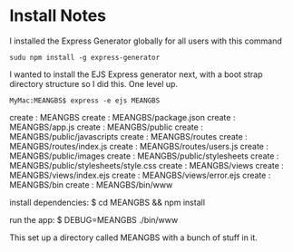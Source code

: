 # Install Notes

I installed the Express Generator globally for all users with this command

    sudu npm install -g express-generator

I wanted to install the EJS Express generator next, with a boot strap directory structure so I did this. One level up.

    MyMac:MEANGBS$ express -e ejs MEANGBS

   create : MEANGBS
   create : MEANGBS/package.json
   create : MEANGBS/app.js
   create : MEANGBS/public
   create : MEANGBS/public/javascripts
   create : MEANGBS/routes
   create : MEANGBS/routes/index.js
   create : MEANGBS/routes/users.js
   create : MEANGBS/public/images
   create : MEANGBS/public/stylesheets
   create : MEANGBS/public/stylesheets/style.css
   create : MEANGBS/views
   create : MEANGBS/views/index.ejs
   create : MEANGBS/views/error.ejs
   create : MEANGBS/bin
   create : MEANGBS/bin/www

   install dependencies:
     $ cd MEANGBS && npm install

   run the app:
     $ DEBUG=MEANGBS ./bin/www

This set up a directory called MEANGBS with a bunch of stuff in it.